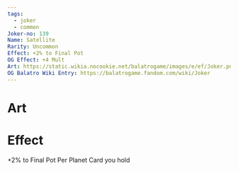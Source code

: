 ```yaml
---
tags:
  - joker
  - common
Joker-no: 139
Name: Satellite
Rarity: Uncommon
Effect: +2% to Final Pot
OG Effect: +4 Mult
Art: https://static.wikia.nocookie.net/balatrogame/images/e/ef/Joker.png/revision/latest?cb=20230925003651
OG Balatro Wiki Entry: https://balatrogame.fandom.com/wiki/Joker
---
```

# Art
# Effect
+2% to Final Pot Per Planet Card you hold